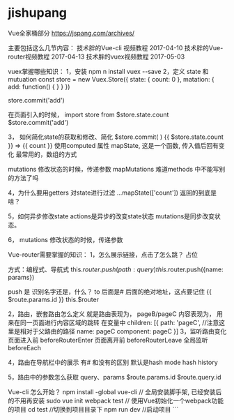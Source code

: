 # jishupang

Vue全家桶部分
https://jspang.com/archives/


主要包括这么几节内容：
技术胖的Vue-cli 视频教程  2017-04-10
技术胖的Vue-router视频教程  2017-04-13
技术胖的vuex视频教程  2017-05-03

vuex掌握哪些知识：
1，安装 npm n install vuex --save
2，定义 state 和 mutuation
    const store = new Vuex.Store({
      state: {
        count: 0
      },
      matation: {
        add: function() {
        }
      }
    })

store.commit('add')

在页面引入的时候， import store from
$store.state.count
$store.commit('add')

3， 如何简化state的获取和修改、简化 $store.commit( )
{{ $store.state.count }}  =>  {{ count }}
使用computed 属性
mapState, 这是一个函数, 传入值后回有变化
最常用的，数组的方式


mutations 修改状态的时候，传递参数
mapMutations 难道methods 中不能写别的方法了吗

4，为什么要用getters 对state进行过滤
...mapState(['count'])
返回的到底是啥？



5，如何异步修改state
actions是异步的改变state状态
mutations是同步改变状态。


6， mutations 修改状态的时候，传递参数



Vue-router需要掌握的知识：
1，怎么展示链接，点击了怎么跳？
    占位
    <router-view></router-view>

   方式：编程式、导航式
   this.$router.push({path:   query})
   this.$router.push({name:   params})
    <router-link to=""></router-link>

   push 是 识别名字还是，什么？
   to 后面是# 后面的绝对地址，这点要记住
   {{ $route.params.id }}
   this.$router

2，路由，嵌套路由怎么定义
    就是路由表现为，  pageB/pageC
    内容表现为，     用来在同一页面进行内容区域的跳转
    在变量中 children: [{  path: 'pageC',  //注意这里是相对于父路由的路径
                          name: pageC
                          component: pageC
                      }]
3，监听路由变化
    页面进入前 beforeRouterEnter
    页面离开前 beforeRouterLeave
    全局监听 beforeEach

4，路由在导航栏中的展示
    有# 和没有的区别
    默认是hash
    mode
      hash
      history

5，路由中的参数怎么获取
    query、params
    $route.params.id
    $route.query.id




Vue-cli 怎么开始？
    npm install -global vue-cli // 全局安装脚手架, 已经安装后的不用再安装
    sudo vue init webpack test   // 使用Vue初始化一个webpack功能的项目
    cd test    //切换到项目目录下
    npm run dev  //启动项目
    ```


